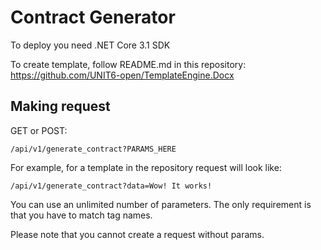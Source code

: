 ﻿# Contract Generator

To deploy you need .NET Core 3.1 SDK

To create template, follow README.md in this repository: https://github.com/UNIT6-open/TemplateEngine.Docx

## Making request

GET or POST:

`/api/v1/generate_contract?PARAMS_HERE`

For example, for a template in the repository request will look like:

`/api/v1/generate_contract?data=Wow! It works!`

You can use an unlimited number of parameters. The only requirement is that you have to match tag names.

Please note that you cannot create a request without params.
